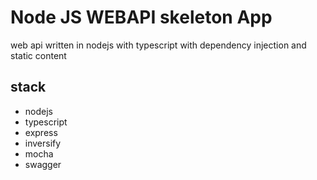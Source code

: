 # Node JS WEBAPI skeleton App
web api written in nodejs with typescript with dependency injection and static content
## stack 
- nodejs
- typescript
- express
- inversify
- mocha
- swagger





